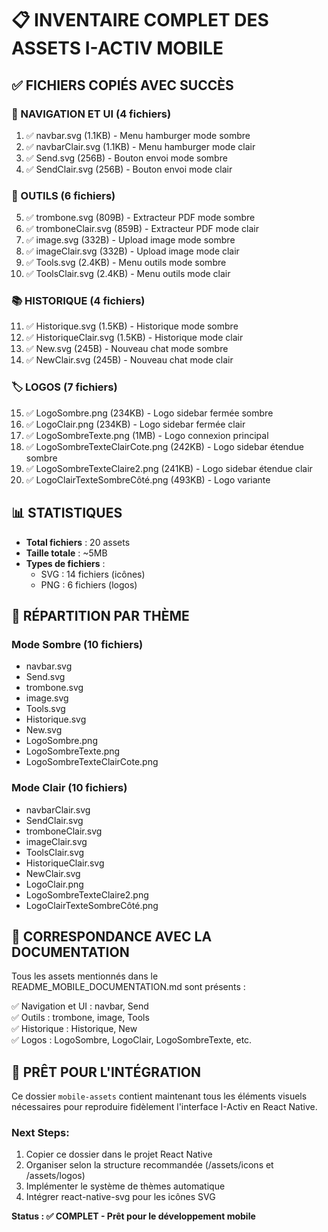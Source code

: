 # 📋 INVENTAIRE COMPLET DES ASSETS I-ACTIV MOBILE

## ✅ FICHIERS COPIÉS AVEC SUCCÈS

### 🎯 NAVIGATION ET UI (4 fichiers)
1. ✅ navbar.svg (1.1KB) - Menu hamburger mode sombre
2. ✅ navbarClair.svg (1.1KB) - Menu hamburger mode clair  
3. ✅ Send.svg (256B) - Bouton envoi mode sombre
4. ✅ SendClair.svg (256B) - Bouton envoi mode clair

### 🔧 OUTILS (6 fichiers)
5. ✅ trombone.svg (809B) - Extracteur PDF mode sombre
6. ✅ tromboneClair.svg (859B) - Extracteur PDF mode clair
7. ✅ image.svg (332B) - Upload image mode sombre
8. ✅ imageClair.svg (332B) - Upload image mode clair
9. ✅ Tools.svg (2.4KB) - Menu outils mode sombre
10. ✅ ToolsClair.svg (2.4KB) - Menu outils mode clair

### 📚 HISTORIQUE (4 fichiers)
11. ✅ Historique.svg (1.5KB) - Historique mode sombre
12. ✅ HistoriqueClair.svg (1.5KB) - Historique mode clair
13. ✅ New.svg (245B) - Nouveau chat mode sombre
14. ✅ NewClair.svg (245B) - Nouveau chat mode clair

### 🏷️ LOGOS (7 fichiers)
15. ✅ LogoSombre.png (234KB) - Logo sidebar fermée sombre
16. ✅ LogoClair.png (234KB) - Logo sidebar fermée clair
17. ✅ LogoSombreTexte.png (1MB) - Logo connexion principal
18. ✅ LogoSombreTexteClairCote.png (242KB) - Logo sidebar étendue sombre
19. ✅ LogoSombreTexteClaire2.png (241KB) - Logo sidebar étendue clair
20. ✅ LogoClairTexteSombreCôté.png (493KB) - Logo variante

## 📊 STATISTIQUES

- **Total fichiers** : 20 assets
- **Taille totale** : ~5MB
- **Types de fichiers** : 
  - SVG : 14 fichiers (icônes)
  - PNG : 6 fichiers (logos)

## 🎨 RÉPARTITION PAR THÈME

### Mode Sombre (10 fichiers)
- navbar.svg
- Send.svg  
- trombone.svg
- image.svg
- Tools.svg
- Historique.svg
- New.svg
- LogoSombre.png
- LogoSombreTexte.png
- LogoSombreTexteClairCote.png

### Mode Clair (10 fichiers)
- navbarClair.svg
- SendClair.svg
- tromboneClair.svg
- imageClair.svg
- ToolsClair.svg
- HistoriqueClair.svg
- NewClair.svg
- LogoClair.png
- LogoSombreTexteClaire2.png
- LogoClairTexteSombreCôté.png

## 🔗 CORRESPONDANCE AVEC LA DOCUMENTATION

Tous les assets mentionnés dans le README_MOBILE_DOCUMENTATION.md sont présents :

✅ Navigation et UI : navbar, Send  
✅ Outils : trombone, image, Tools  
✅ Historique : Historique, New  
✅ Logos : LogoSombre, LogoClair, LogoSombreTexte, etc.

## 🚀 PRÊT POUR L'INTÉGRATION

Ce dossier `mobile-assets` contient maintenant tous les éléments visuels nécessaires pour reproduire fidèlement l'interface I-Activ en React Native. 

### Next Steps:
1. Copier ce dossier dans le projet React Native
2. Organiser selon la structure recommandée (/assets/icons et /assets/logos)
3. Implémenter le système de thèmes automatique
4. Intégrer react-native-svg pour les icônes SVG

**Status : ✅ COMPLET - Prêt pour le développement mobile** 